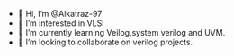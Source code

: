 - 👋 Hi, I’m @Alkatraz-97
- 👀 I’m interested in VLSI 
- 🌱 I’m currently learning Veilog,system verilog and UVM.
- 💞️ I’m looking to collaborate on verilog projects.


<!---
Alkatraz-97/Alkatraz-97 is a ✨ special ✨ repository because its `README.md` (this file) appears on your GitHub profile.
You can click the Preview link to take a look at your changes.
--->
